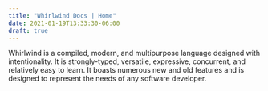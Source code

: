```yaml
---
title: "Whirlwind Docs | Home"
date: 2021-01-19T13:33:30-06:00
draft: true
---
```


Whirlwind is a compiled, modern, and multipurpose language designed with
intentionality. It is strongly-typed, versatile, expressive, concurrent, and
relatively easy to learn. It boasts numerous new and old features and is
designed to represent the needs of any software developer.








